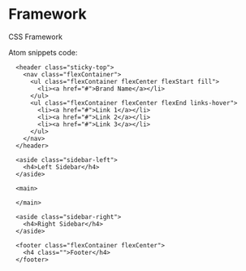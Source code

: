 # Framework
CSS Framework


Atom snippets code:

<!DOCTYPE html>
<html lang="pt" dir="ltr">
  <head>
    <meta charset="utf-8">
    <meta name="viewport" content="width=device-width, initial-scale=1.0">
    <title>Layout</title>
    <link rel="stylesheet" href="Framework.css">
    <link href="https://fonts.googleapis.com/css?family=Libre+Baskerville|Montserrat" rel="stylesheet">
  </head>
  <body class="full">

      <header class="sticky-top">
        <nav class="flexContainer">
          <ul class="flexContainer flexCenter flexStart fill">
            <li><a href="#">Brand Name</a></li>
          </ul>
          <ul class="flexContainer flexCenter flexEnd links-hover">
            <li><a href="#">Link 1</a></li>
            <li><a href="#">Link 2</a></li>
            <li><a href="#">Link 3</a></li>
          </ul>
        </nav>
      </header>

      <aside class="sidebar-left">
        <h4>Left Sidebar</h4>
      </aside>

      <main>
        
      </main>

      <aside class="sidebar-right">
        <h4>Right Sidebar</h4>
      </aside>

      <footer class="flexContainer flexCenter">
        <h4 class="">Footer</h4>
      </footer>

  </body>
</html>
